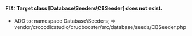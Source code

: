 #### FIX: Target class [Database\Seeders\CBSeeder] does not exist.
 - ADD to: namespace Database\Seeders; => vendor/crocodicstudio/crudbooster/src/database/seeds/CBSeeder.php

